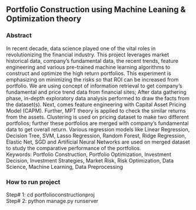 <h2>Portfolio Construction using Machine Leaning & Optimization theory</h2>
<h3>Abstract</h3>
In recent decade, data science played one of the vital roles in revolutionizing the financial industry. This project leverages market historical data, company’s fundamental data, the recent trends, feature engineering and various pre-trained machine learning algorithms to construct and optimize the high return portfolios. This experiment is emphasizing on minimizing the risks so that ROI can be increased from portfolio. We are using concept of information retrieval to get company’s fundamental and price trend data from financial sites; After data gathering phase, in-depth exploratory data analysis performed to draw the facts from the dataset(s). Next, comes feature engineering with Capital Asset Pricing Model (CAPM). Further, MPT theory is applied to check the similar returns from the assets.
Clustering is used on pricing dataset to make two different portfolios; further these portfolios are merged with company’s fundamental data to get overall return. Various regression models like Linear Regression, Decision Tree, SVM, Lasso Regression, Random Forest, Ridge Regression, Elastic Net, SGD and Artificial Neural Networks are used on merged dataset to study the comparative performance of the portfolios.
<br>
Keywords: Portfolio Construction, Portfolio Optimization, Investment Decision, Investment Strategies, Market Risk, Risk Optimization, Data Science, Machine Learning, Data Preprocessing

<h3>How to run project</h3>
Step# 1: cd portfolioconstructionproj
<br>Step# 2: python manage.py runserver
